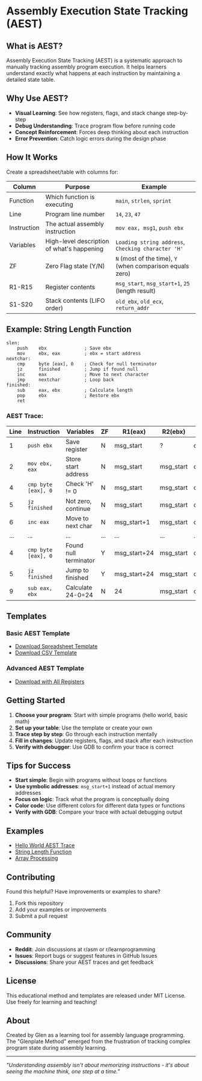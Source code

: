 # Assembly Execution State Tracking (AEST)

## What is AEST?

Assembly Execution State Tracking (AEST) is a systematic approach to manually tracking assembly program execution. It helps learners understand exactly what happens at each instruction by maintaining a detailed state table.

## Why Use AEST?

- **Visual Learning**: See how registers, flags, and stack change step-by-step
- **Debug Understanding**: Trace program flow before running code
- **Concept Reinforcement**: Forces deep thinking about each instruction
- **Error Prevention**: Catch logic errors during the design phase

## How It Works

Create a spreadsheet/table with columns for:

| Column | Purpose | Example |
|--------|---------|---------|
| Function | Which function is executing | `main`, `strlen`, `sprint` |
| Line | Program line number | `14`, `23`, `47` |
| Instruction | The actual assembly instruction | `mov eax, msg1`, `push ebx` |
| Variables | High-level description of what's happening | `Loading string address`, `Checking character 'H'` |
| ZF | Zero Flag state (Y/N) | `N` (most of the time), `Y` (when comparison equals zero) |
| R1-R15 | Register contents | `msg_start`, `msg_start+1`, `25` (length result) |
| S1-S20 | Stack contents (LIFO order) | `old_ebx`, `old_ecx`, `return_addr` |

## Example: String Length Function

```assembly
slen:
    push    ebx              ; Save ebx
    mov     ebx, eax         ; ebx = start address
nextchar:
    cmp     byte [eax], 0    ; Check for null terminator
    jz      finished         ; Jump if found null
    inc     eax              ; Move to next character
    jmp     nextchar         ; Loop back
finished:
    sub     eax, ebx         ; Calculate length
    pop     ebx              ; Restore ebx
    ret
```

### AEST Trace:

| Line | Instruction | Variables | ZF | R1(eax) | R2(ebx) | S1 |
|------|------------|-----------|----|---------|---------|----|
| 1 | `push ebx` | Save register | N | msg_start | ? | old_ebx |
| 2 | `mov ebx, eax` | Store start address | N | msg_start | msg_start | old_ebx |
| 4 | `cmp byte [eax], 0` | Check 'H' != 0 | N | msg_start | msg_start | old_ebx |
| 5 | `jz finished` | Not zero, continue | N | msg_start | msg_start | old_ebx |
| 6 | `inc eax` | Move to next char | N | msg_start+1 | msg_start | old_ebx |
| ... | ... | ... | ... | ... | ... | ... |
| 4 | `cmp byte [eax], 0` | Found null terminator | Y | msg_start+24 | msg_start | old_ebx |
| 5 | `jz finished` | Jump to finished | Y | msg_start+24 | msg_start | old_ebx |
| 9 | `sub eax, ebx` | Calculate 24-0=24 | N | 24 | msg_start | old_ebx |

## Templates

### Basic AEST Template
- [Download Spreadsheet Template](templates/aest-basic-template.ods)
- [Download CSV Template](templates/aest-basic-template.csv)

### Advanced AEST Template  
- [Download with All Registers](templates/aest-advanced-template.ods)

## Getting Started

1. **Choose your program**: Start with simple programs (hello world, basic math)
2. **Set up your table**: Use the template or create your own
3. **Trace step by step**: Go through each instruction mentally
4. **Fill in changes**: Update registers, flags, and stack after each instruction
5. **Verify with debugger**: Use GDB to confirm your trace is correct

## Tips for Success

- **Start simple**: Begin with programs without loops or functions
- **Use symbolic addresses**: `msg_start+1` instead of actual memory addresses
- **Focus on logic**: Track what the program is conceptually doing
- **Color code**: Use different colors for different data types or functions
- **Verify with GDB**: Compare your trace with actual debugging output

## Examples

- [Hello World AEST Trace](examples/hello-world-trace.md)
- [String Length Function](examples/strlen-trace.md)
- [Array Processing](examples/array-trace.md)

## Contributing

Found this helpful? Have improvements or examples to share?

1. Fork this repository
2. Add your examples or improvements
3. Submit a pull request

## Community

- **Reddit**: Join discussions at r/asm or r/learnprogramming
- **Issues**: Report bugs or suggest features in GitHub Issues
- **Discussions**: Share your AEST traces and get feedback

## License

This educational method and templates are released under MIT License. Use freely for learning and teaching!

## About

Created by Glen as a learning tool for assembly language programming. The "Glenplate Method" emerged from the frustration of tracking complex program state during assembly learning.

---

*"Understanding assembly isn't about memorizing instructions - it's about seeing the machine think, one step at a time."*

